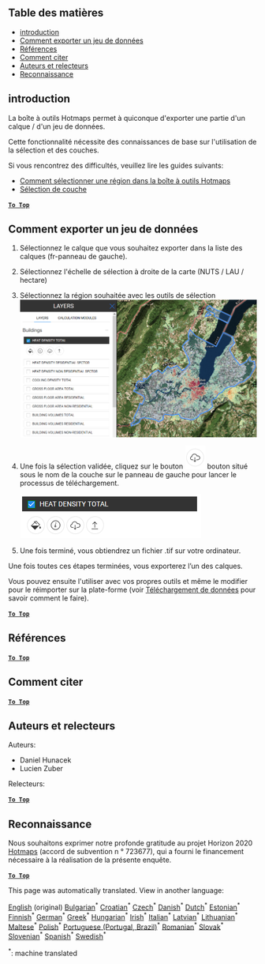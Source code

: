 <h2> Table des matières </h2><ul><li> <a href="#Introduction">introduction</a> </li><li> <a href="#How-to-export-a-dataset">Comment exporter un jeu de données</a> </li><li> <a href="#References">Références</a> </li><li> <a href="#How-to-cite">Comment citer</a> </li><li> <a href="#Authors-and-reviewers">Auteurs et relecteurs</a> </li><li> <a href="#Acknowledgement">Reconnaissance</a> </li></ul><h2> introduction </h2><p> La boîte à outils Hotmaps permet à quiconque d&#39;exporter une partie d&#39;un calque / d&#39;un jeu de données. </p><p> Cette fonctionnalité nécessite des connaissances de base sur l&#39;utilisation de la sélection et des couches. </p><p> Si vous rencontrez des difficultés, veuillez lire les guides suivants: </p><ul><li> <a href="How-to-select-a-region-in-the-Hotmaps-toolbox">Comment sélectionner une région dans la boîte à outils Hotmaps</a> </li><li> <a href="Layer-section">Sélection de couche</a> </li></ul><p><ins> <code><strong><a href="#table-of-contents">To Top</a></strong></code> </ins> </p><h2> Comment exporter un jeu de données </h2><ol><li><p> Sélectionnez le calque que vous souhaitez exporter dans la liste des calques (fr-panneau de gauche). </p></li><li><p> Sélectionnez l&#39;échelle de sélection à droite de la carte (NUTS / LAU / hectare) </p></li><li><p> Sélectionnez la région souhaitée avec les outils de sélection <img alt="sélection_export" src="images/export_selection.png"/></p></li><li><p> Une fois la sélection validée, cliquez sur le bouton <img alt="bouton d&#39;exportation" src="images/layer-export-btn.png"/> bouton situé sous le nom de la couche sur le panneau de gauche pour lancer le processus de téléchargement. </p><p><img alt="options de calque" src="images/layer-options.png"/></p></li><li><p> Une fois terminé, vous obtiendrez un fichier .tif sur votre ordinateur. </p></li></ol><p> Une fois toutes ces étapes terminées, vous exporterez l’un des calques. </p><p> Vous pouvez ensuite l&#39;utiliser avec vos propres outils et même le modifier pour le réimporter sur la plate-forme (voir <a href="Data_upload">Téléchargement de données</a> pour savoir comment le faire). </p><p><ins> <code><strong><a href="#table-of-contents">To Top</a></strong></code> </ins> </p><h2> Références </h2><p><ins> <code><strong><a href="#table-of-contents">To Top</a></strong></code> </ins> </p><h2> Comment citer </h2><p><ins> <code><strong><a href="#table-of-contents">To Top</a></strong></code> </ins> </p><h2> Auteurs et relecteurs </h2><p> Auteurs: </p><ul><li> Daniel Hunacek </li><li> Lucien Zuber </li></ul><p> Relecteurs: </p><p><ins> <code><strong><a href="#table-of-contents">To Top</a></strong></code> </ins> </p><h2> Reconnaissance </h2><p> Nous souhaitons exprimer notre profonde gratitude au projet Horizon 2020 <a href="https://www.hotmaps-project.eu">Hotmaps</a> (accord de subvention n ° 723677), qui a fourni le financement nécessaire à la réalisation de la présente enquête. </p><p><ins> <code><strong><a href="#table-of-contents">To Top</a></strong></code> </ins> </p>

This page was automatically translated. View in another language:

[English](en-Data-export-functionalities) (original) [Bulgarian](bg-Data-export-functionalities)<sup>\*</sup> [Croatian](hr-Data-export-functionalities)<sup>\*</sup> [Czech](cs-Data-export-functionalities)<sup>\*</sup> [Danish](da-Data-export-functionalities)<sup>\*</sup> [Dutch](nl-Data-export-functionalities)<sup>\*</sup> [Estonian](et-Data-export-functionalities)<sup>\*</sup> [Finnish](fi-Data-export-functionalities)<sup>\*</sup>  [German](de-Data-export-functionalities)<sup>\*</sup> [Greek](el-Data-export-functionalities)<sup>\*</sup> [Hungarian](hu-Data-export-functionalities)<sup>\*</sup> [Irish](ga-Data-export-functionalities)<sup>\*</sup> [Italian](it-Data-export-functionalities)<sup>\*</sup> [Latvian](lv-Data-export-functionalities)<sup>\*</sup> [Lithuanian](lt-Data-export-functionalities)<sup>\*</sup> [Maltese](mt-Data-export-functionalities)<sup>\*</sup> [Polish](pl-Data-export-functionalities)<sup>\*</sup> [Portuguese (Portugal, Brazil)](pt-Data-export-functionalities)<sup>\*</sup> [Romanian](ro-Data-export-functionalities)<sup>\*</sup> [Slovak](sk-Data-export-functionalities)<sup>\*</sup> [Slovenian](sl-Data-export-functionalities)<sup>\*</sup> [Spanish](es-Data-export-functionalities)<sup>\*</sup> [Swedish](sv-Data-export-functionalities)<sup>\*</sup> 

<sup>\*</sup>: machine translated
